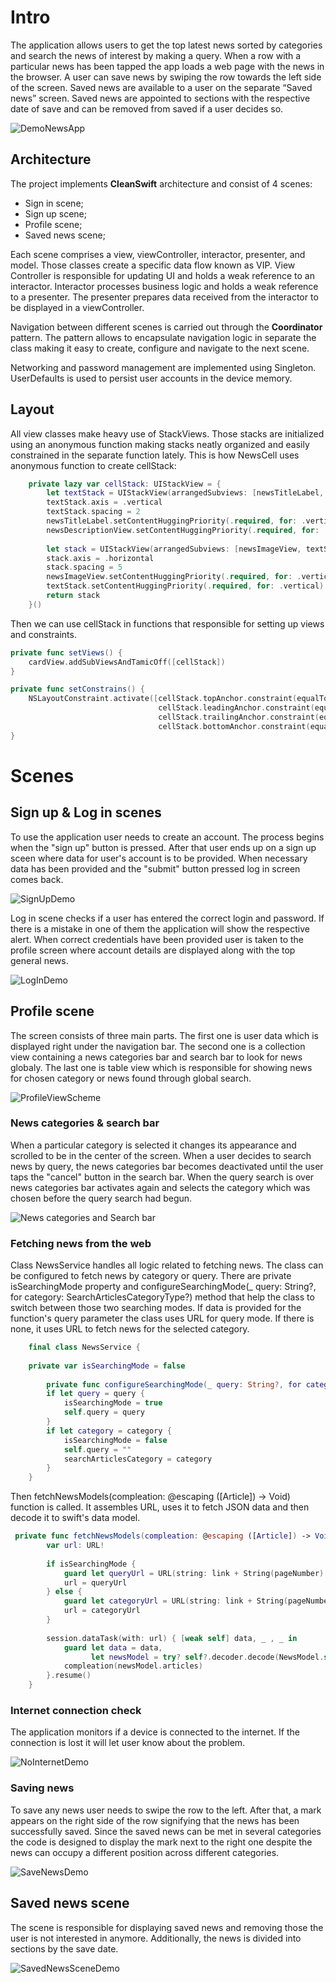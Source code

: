 # Intro
The application allows users to get the top latest news sorted by categories and search the news of interest by making a query. 
When a row with a particular news has been tapped the app loads a web page with the news in the browser.
A user can save news by swiping the row towards the left side of the screen. Saved news are available to a user on the separate “Saved news” screen. 
Saved news are appointed to sections with the respective date of save and can be removed from saved if a user decides so. 

![DemoNewsApp](https://user-images.githubusercontent.com/76248402/176926999-55a349d3-cd27-4dfb-b467-f530190b4486.gif)

## Architecture
The project implements **CleanSwift** architecture and consist of 4 scenes:
- Sign in scene;
- Sign up scene;
- Profile scene;
- Saved news scene;

Each scene comprises a view, viewController, interactor, presenter, and model. Those classes create a specific data flow known as VIP. View Controller is responsible for updating UI and holds a weak reference to an interactor. Interactor processes business logic and holds a weak reference to a presenter. The presenter prepares data received from the interactor to be displayed in a viewController. 
 
Navigation between different scenes is carried out through the **Coordinator** pattern. The pattern allows to encapsulate navigation logic in separate the class making it easy to create, configure and navigate to the next scene. 

Networking and password management are implemented using Singleton. UserDefaults is used to persist user accounts in the device memory.

## Layout
All view classes make heavy use of StackViews. Those stacks are initialized using an anonymous function making stacks neatly organized and easily constrained in the separate function lately.
This is how NewsCell uses anonymous function to create cellStack:

```swift
    private lazy var cellStack: UIStackView = {
        let textStack = UIStackView(arrangedSubviews: [newsTitleLabel, newsDescriptionView])
        textStack.axis = .vertical
        textStack.spacing = 2
        newsTitleLabel.setContentHuggingPriority(.required, for: .vertical)
        newsDescriptionView.setContentHuggingPriority(.required, for: .vertical)
        
        let stack = UIStackView(arrangedSubviews: [newsImageView, textStack, chevronImageView])
        stack.axis = .horizontal
        stack.spacing = 5
        newsImageView.setContentHuggingPriority(.required, for: .vertical)
        textStack.setContentHuggingPriority(.required, for: .vertical)
        return stack
    }()
```

Then we can use cellStack in functions that responsible for setting up views and constraints.  

```swift
private func setViews() {
    cardView.addSubViewsAndTamicOff([cellStack])
}

private func setConstrains() {
    NSLayoutConstraint.activate([cellStack.topAnchor.constraint(equalTo: cardView.topAnchor, constant: 5),
                                 cellStack.leadingAnchor.constraint(equalTo: cardView.leadingAnchor),
                                 cellStack.trailingAnchor.constraint(equalTo: cardView.trailingAnchor),
                                 cellStack.bottomAnchor.constraint(equalTo: cardView.bottomAnchor, constant: -5)])
}
```

# Scenes
## Sign up & Log in scenes
To use the application user needs to create an account. The process begins when the "sign up" button is pressed. After that user ends up on a sign up sceen where data for user's account is to be provided. When necessary data has been provided and the "submit" button pressed log in screen comes back. 

![SignUpDemo](https://user-images.githubusercontent.com/76248402/177310066-9b9da66c-cdb3-4434-be38-92cf25d62047.gif)

Log in scene checks if a user has entered the correct login and password. If there is a mistake in one of them the application will show the respective alert. When correct credentials have been provided user is taken to the profile screen where account details are displayed along with the top general news.

![LogInDemo](https://user-images.githubusercontent.com/76248402/177337468-d18d80aa-39b5-4317-b651-48d5b82b6721.gif)

## Profile scene 
The screen consists of three main parts. The first one is user data which is displayed right under the navigation bar. The second one is a collection view containing a news categories bar and search bar to look for news globaly. The last one is table view which is responsible for showing news for chosen category or news found through global search. 

![ProfileViewScheme](https://user-images.githubusercontent.com/76248402/177387276-7d17fdd7-e7d5-410e-bc17-1f1cf46a43ee.jpeg)

### News categories & search bar
When a particular category is selected it changes its appearance and scrolled to be in the center of the screen. When a user decides to search news by query, the news categories bar becomes deactivated until the user taps the "cancel" button in the search bar. When the query search is over news categories bar activates again and selects the category which was chosen before the query search had begun. 

![News categories and Search bar](https://user-images.githubusercontent.com/76248402/177397926-5160a2b4-b794-4079-bbe6-dd2119d4c909.gif)

### Fetching news from the web
Class NewsService handles all logic related to fetching news. The class can be configured to fetch news by category or query. 
There are private isSearchingMode property and configureSearchingMode(_ query: String?, for category: SearchArticlesCategoryType?) method that help the class to switch between those two searching modes. If data is provided for the function's query parameter the class uses URL for query mode. If there is none, it uses URL to fetch news for the selected category. 

```swift 
    final class NewsService {
        
    private var isSearchingMode = false
    
        private func configureSearchingMode(_ query: String?, for category: SearchArticlesCategoryType?) {
        if let query = query {
            isSearchingMode = true
            self.query = query
        }
        if let category = category {
            isSearchingMode = false
            self.query = ""
            searchArticlesCategory = category
        }
    }
```

Then fetchNewsModels(compleation: @escaping ([Article]) -> Void) function is called. It assembles URL, uses it to fetch JSON data and then decode it to swift's data model. 

```swift 
 private func fetchNewsModels(compleation: @escaping ([Article]) -> Void) {
        var url: URL!
        
        if isSearchingMode {
            guard let queryUrl = URL(string: link + String(pageNumber) + "&q=" + query + apiKey) else { return }
            url = queryUrl
        } else {
            guard let categoryUrl = URL(string: link + String(pageNumber) + searchArticlesCategory.apiCategoryRequest + apiKey) else { return }
            url = categoryUrl
        }
        
        session.dataTask(with: url) { [weak self] data, _ , _ in
            guard let data = data,
                  let newsModel = try? self?.decoder.decode(NewsModel.self, from: data) else { return }
            compleation(newsModel.articles)
        }.resume()
    }
```

### Internet connection check
The application monitors if a device is connected to the internet. If the connection is lost it will let user know about the problem. 

![NoInternetDemo](https://user-images.githubusercontent.com/76248402/177763408-c35ceb4e-e284-4b67-8917-a587db2cbec9.gif)

### Saving news 
To save any news user needs to swipe the row to the left. After that, a mark appears on the right side of the row signifying that the news has been successfully saved. Since the saved news can be met in several categories the code is designed to display the mark next to the right one despite the news can occupy a different position across different categories. 

![SaveNewsDemo](https://user-images.githubusercontent.com/76248402/177789149-6f890023-221e-42f1-8865-e7b43a204b37.gif)

## Saved news scene
The scene is responsible for displaying saved news and removing those the user is not interested in anymore. Additionally, the news is divided into sections by the save date.

![SavedNewsSceneDemo](https://user-images.githubusercontent.com/76248402/177806123-34a8cd95-7638-4125-a2c2-1b2402999a23.gif)
